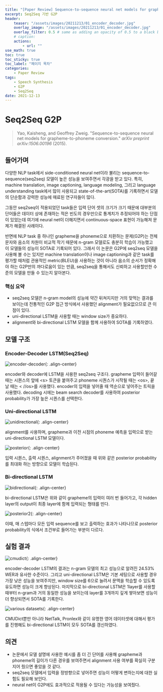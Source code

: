 ```yaml
---
title: "[Paper Review] Sequence-to-sequence neural net models for grapheme-to-phoneme conversion"
excerpt: Seq2Seq 기반 G2P
header:
    teaser: "/assets/images/20211213/01_encoder_decoder.jpg"
    overlay_image: "/assets/images/20211213/01_encoder_decoder.jpg"
    overlay_filter: 0.5 # same as adding an opacity of 0.5 to a black background
    # caption: 
    actions:
        - url: ""
use_math: true
toc: true
toc_sticky: true
toc_label: "페이지 목차"
categories: 
    - Paper Review
tags: 
    - Speech Synthesis
    - G2P
    - Seq2Seq
date: 2021-12-13
---
```


# Seq2Seq G2P

> Yao, Kaisheng, and Geoffrey Zweig. "Sequence-to-sequence neural net models for grapheme-to-phoneme conversion." *arXiv preprint arXiv:1506.00196* (2015).
> 

## 들어가며

다양한 NLP task에서 side-conditioned neural net이라 불리는 sequence-to-sequence(seq2seq) 모델이 높은 성능을 보여주면서 각광을 받고 있다. 특히, machine translation, image captioning, language modeling, 그리고 language understanding task에서 많이 사용되고 state-of-the-art(SOTA)를 기록하면서 모델의 단순함과 강력한 성능에 매료된 연구자들이 많다. 

그동안 seq2seq이 적용되었던 task들은 입력 단어 셋의 크기가 크기 때문에 대부분의 단어들은 데이터 상에 존재하는 적은 빈도의 경우만으로 통계치가 추정되어야 하는 단점이 있었는데 여기에 neural net이 더해지면서 continuous-space 표현이 가능해져 문제가 해결된 사례이다.

반면에 NLP task 중 하나인 grapheme을 phoneme으로 치환하는 문제(G2P)는 전체 문자와 음소의 차원이 비교적 작기 때문에 n-gram 모델로도 충분히 학습이 가능했고 이 모델들의 성능이 SOTA로 기록되어 있다. 그래서 이 논문은 G2P에 seq2seq 모델을 사용해 볼 수는 있지만 machine translation이나 image captioning과 같은 task를 평가할 때처럼 관용적인 metric(BLEU)을 사용하는 것이 아니라 음소의 순서가 정확해야 하는 G2P만의 까다로움이 있는 만큼, seq2seq을 통해서도 신뢰하고 사용할만한 수준의 모델을 만들 수 있는지 알아본다.

### 핵심 요약

- seq2seq 모델은 n-gram model의 성능에 약간 뒤쳐지지만 거의 맞먹는 결과를 보이는데 전통적인 G2P 접근 방식에서 사용했던 alignment가 필요없으므로 큰 이점이 있다.
- uni-directional LSTM을 사용할 때는 window size가 중요하다.
- alignment와 bi-directional LSTM 모델을 함께 사용하여 SOTA를 기록하였다.

## 모델 구조

### Encoder-Decoder LSTM(Seq2Seq)

![encoder-decoder](/assets/images/20211213/01_encoder_decoder.jpg){: .align-center}  

encoder와 decoder에 LSTM을 사용한 seq2seq 구조다. grapheme 입력이 들어갈 때는 시퀀스의 앞에 &#60;s&#62; 토큰을 붙여주고 phoneme 시퀀스가 시작될 때는 &#60;os&#62;, 끝날 때는 &#60;	&#47;/os&#62;를 사용했다. encoder의 입력을 넣어줄 때 역순으로 넣어주는 트릭을 사용했다. decoding 시에는 beam search decoder를 사용하여 posterior probability가 가장 높은 시퀀스를 선택한다.

### Uni-directional LSTM

![unidirectional](/assets/images/20211213/02_unidirectional.jpg){: .align-center}  

alignment를 사용하며, grapheme과 이전 시점의 phoneme 예측을 입력으로 받는 uni-directional LSTM 모델이다. 

![posterior](/assets/images/20211213/03_posterior.jpg){: .align-center}  

입력 시퀀스, 출력 시퀀스, alignment가 주어졌을 때 위와 같은 posterior probability를 최대화 하는 방향으로 모델이 학습된다.

### Bi-directional LSTM

![bidirectional](/assets/images/20211213/04_bidirectional.jpg){: .align-center}  

bi-directional LSTM은 위와 같이 grapheme의 입력이 여러 번 들어가고, 각 hidden layer의 output이 최종 layer에 함께 입력되는 형태를 띤다.

![posterior2](/assets/images/20211213/05_posterior2.jpg){: .align-center}  

이때, 매 스텝마다 모든 입력 sequence를 보고 출력하는 효과가 나타나므로 posterior probability의 식에서 조건부로 들어가는 부분이 다르다.

## 실험 결과

![cmudict](/assets/images/20211213/06_cmudict_result.jpg){: .align-center}  

encoder-decoder LSTM의 결과는 n-gram 모델의 최고 성능으로 알려진 24.53% WER과 유사한 수준이다. 그리고 uni-directional LSTM은 기본 세팅으로 사용할 경우 가장 낮은 성능을 보여주지만, window size를 6으로 늘려서 문맥을 학습할 수 있도록 유도하면 성능이 크게 향상된다. 마지막으로 bi-directional LSTM은 1layer를 사용할 때부터 n-gram과 거의 동일한 성능을 보이는데 layer를 3개까지 깊게 쌓아보면 성능이 더 향상되면서 SOTA를 기록한다.

![various datasets](/assets/images/20211213/07_various_datasets.jpg){: .align-center}  

CMUDict뿐만 아니라 NetTalk, Pronlex와 같이 유명한 영어 데이터셋에 대해서 평가를 진행해도 bi-directional LSTM이 모두 SOTA를 갱신하였다.

## 의견

- 논문에서 모델 설명에 사용한 예시를 좀 더 긴 단어를 사용해 grapheme과 phoneme의 길이가 다른 경우를 보여주면서 alignment 사용 여부를 확실히 구분지어 줬으면 좋았을 것 같다.
- seq2seq 모델에서 입력을 정방향으로 넣어주면 성능이 어떻게 변하는지에 대한 실험도 필요해 보인다.
- neural net이 G2P에도 효과적으로 적용될 수 있다는 가능성을 보여줬다.
